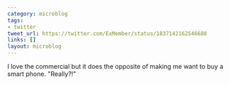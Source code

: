 ```yaml
---
category: microblog
tags:
- twitter
tweet_url: https://twitter.com/ExMember/status/1837142162546688
links: []
layout: microblog
---
```

I love the commercial but it does the opposite of making me want to buy a smart phone. "Really?!"
